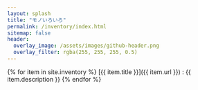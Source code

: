 ```yaml
---
layout: splash
title: "モノいろいろ"
permalink: /inventory/index.html
sitemap: false
header:
  overlay_image: /assets/images/github-header.png
  overlay_filter: rgba(255, 255, 255, 0.5)
---
```


{% for item in site.inventory %}
  [{{ item.title }}]({{ item.url }})
  : {{ item.description }}
{% endfor %}